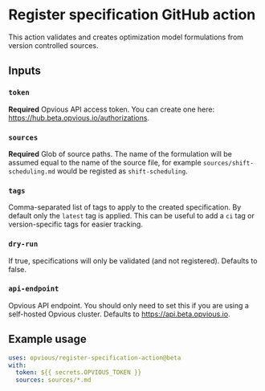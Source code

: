 # Register specification GitHub action

This action validates and creates optimization model formulations from version
controlled sources.

## Inputs

### `token`

**Required** Opvious API access token. You can create one here:
https://hub.beta.opvious.io/authorizations.

### `sources`

**Required** Glob of source paths. The name of the formulation will be assumed
equal to the name of the source file, for example `sources/shift-scheduling.md`
would be registed as `shift-scheduling`.

### `tags`

Comma-separated list of tags to apply to the created specification. By default
only the `latest` tag is applied. This can be useful to add a `ci` tag or
version-specific tags for easier tracking.

### `dry-run`

If true, specifications will only be validated (and not registered). Defaults to
false.

### `api-endpoint`

Opvious API endpoint. You should only need to set this if you are using a
self-hosted Opvious cluster. Defaults to https://api.beta.opvious.io.

## Example usage

```yaml
uses: opvious/register-specification-action@beta
with:
  token: ${{ secrets.OPVIOUS_TOKEN }}
  sources: sources/*.md
```

